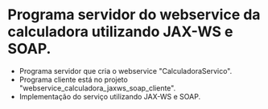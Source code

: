 # Programa servidor do webservice da calculadora utilizando JAX-WS e SOAP.

- Programa servidor que cria o webservice "CalculadoraServico".
- Programa cliente está no projeto "webservice_calculadora_jaxws_soap_cliente".
- Implementação do serviço utilizando JAX-WS e SOAP.
